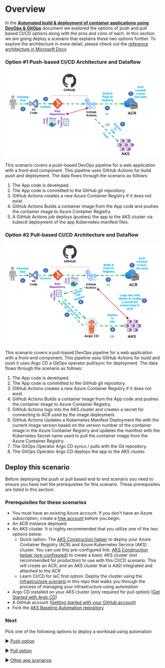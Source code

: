 # Overview

In the [**Automated build & deployment of container applications using DevOps & GitOps**](http://TBDlink.com/) document we explored the options of push and pull based CI/CD options along with the pros and cons of each. In this section we are going deploy a scenario that explains these two options further. To explore the architecture in more detail, please check out the [reference architecture in Microsoft Docs](http://TBDlink.com/)

### Option \#1 Push-based CI/CD Architecture and Dataflow

![Figure 1 - Option 1 Push based Architecture with GitHub Actions for CI and CD](./pull-push-steps/media/5ef464b58b9ce8ab4499ed1c2aec882f.png)

This scenario covers a push-based DevOps pipeline for a web application with a front-end component. This pipeline uses GitHub Actions for build push and deployment. The data flows through the scenario as follows:

1.  The App code is developed.
2.  The App code is committed to the GitHub git repository.
3.  GitHub Actions creates a new Azure Container Registry if it does not exist.
4.  GitHub Actions Builds a container image from the App code and pushes the container image to Azure Container Registry.
5.  A GitHub Actions job deploys (pushes) the app to the AKS cluster via kubectl deployment of the app Kubernetes manifest files.

### Option \#2 Pull-based CI/CD Architecture and Dataflow

![Figure 2 - Option 2 Pull based Architecture with GitHub Actions for CI and Argo CD for CD](./pull-push-steps/media/72be57feef5bb9b47658cfc16f3d779f.png)

This scenario covers a pull-based DevOps pipeline for a web application with a front-end component. This pipeline uses GitHub Actions for build and push it uses Argo CD a GitOps operator pull/sync for deployment. The data flows through the scenario as follows:

1.  The App code is developed.
2.  The App code is committed to the GitHub git repository.
3.  GitHub Actions creates a new Azure Container Registry if it does not exist.
4.  GitHub Actions Builds a container image from the App code and pushes the container image to Azure Container Registry.
5.  GitHub Actions logs into the AKS cluster and creates a secret for connecting to ACR used by the image deployment.
6.  GitHub Actions Updates a Kubernetes Manifest Deployment file with the current image version based on the version number of the container image in the Azure Container Registry and updates the manifest with the Kubernetes Secret name used to pull the container image from the Azure Container Registry.
7.  The GitOps Operator Argo CD syncs / pulls with the Git repository.
8.  The GitOps Operator Argo CD deploys the app to the AKS cluster.

## Deploy this scenario

Before deploying the push or pull based end to end scenario you need to ensure you have met the prerequisites for this scenario. These prerequisites are listed in this section:

### Prerequisites for these scenarios

-   You must have an existing Azure account. If you don't have an Azure subscription, create a [free account](https://azure.microsoft.com/free/?WT.mc_id=A261C142F) before you begin.
-   An ACR instance deployed
-   An AKS cluster. It is highly recommended that you utilize one of the two options below:
    - Quick option: The [AKS Construction helper](https://azure.github.io/AKS-Construction/) to deploy your Azure Container Registry (ACR) and Azure Kubernetes Service (AKS) cluster. You can use this pre-configured link: [AKS Construction helper (pre-configured)](https://azure.github.io/AKS-Construction/?ops=managed&cluster.apisecurity=none&addons.ingress=none&addons.monitor=aci&addons.azurepolicy=none&addons.networkPolicy=none&addons.csisecret=none&deploy.location=EastUS2) to create a basic AKS cluster (not recommended for production) to use with this CI/CD scenario. This will create an ACR, and an AKS cluster that is AAD integrated and attached to the ACR
    - Learn CI/CD for IaC first option: Deploy the cluster using the [infrastructure scenario](../../IaC) in this repo that walks you through the process of managing your infrastructure using automation
-   Argo CD installed on your AKS cluster (only required for pull option) ([Get Started with Argo CD](https://argo-cd.readthedocs.io/en/stable/getting_started/))
-   A GitHub account ([Getting started with your GitHub account](https://docs.github.com/en/get-started/onboarding/getting-started-with-your-github-account))
-   Fork the [AKS Baseline Automation repository](https://github.com/azure/aks-baseline-automation)

### Next
Pick one of the following options to deploy a workload using automation

:arrow_forward: [Push option](./pull-push-steps/app-azurevote-push-dockerbuild.md)

:arrow_forward: [Pull option](./pull-push-steps/app-azurevote-pull-gitops.md)

:arrow_forward: [Other app scenarios](./other-app-deploy-scenarios)